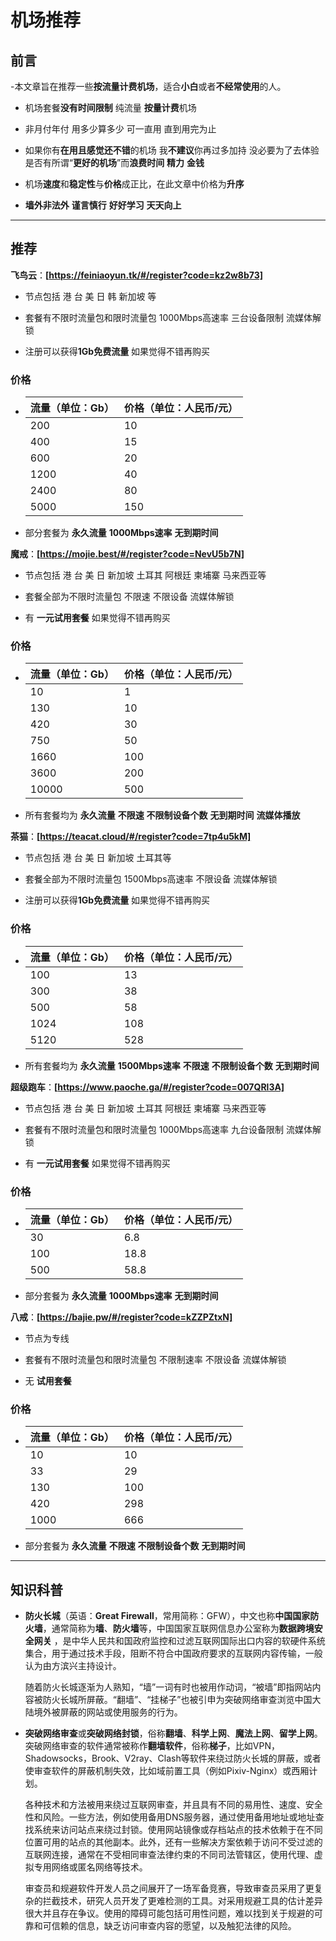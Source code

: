 # 机场推荐

## 前言
-本文章旨在推荐一些**按流量计费机场**，适合**小白**或者**不经常使用**的人。

- 机场套餐**没有时间限制** 纯流量 **按量计费**机场 

- 非月付年付 用多少算多少 可一直用 直到用完为止

- 如果你有**在用且感觉还不错**的机场 我**不建议**你再过多加持 没必要为了去体验是否有所谓“**更好的机场**”而**浪费时间** **精力** **金钱**

- 机场**速度**和**稳定性**与**价格**成正比，在此文章中价格为**升序**

- **墙外非法外** **谨言慎行** **好好学习** **天天向上**

------

## 推荐






**飞鸟云**：**[https://feiniaoyun.tk/#/register?code=kz2w8b73]**

- 节点包括 港 台 美 日 韩 新加坡 等

- 套餐有不限时流量包和限时流量包 1000Mbps高速率 三台设备限制 流媒体解锁 

- 注册可以获得**1Gb免费流量** 如果觉得不错再购买


### 价格

- | 流量（单位：Gb） | 价格（单位：人民币/元） |
  | ---------------- | ---------------------- |
  | 200              | 10                     |
  | 400              | 15                     |
  | 600              | 20                     |
  | 1200             | 40                     |
  | 2400             | 80                     |
  | 5000             | 150                    |

- 部分套餐为 **永久流量** **1000Mbps速率**  **无到期时间**



**魔戒**：**[https://mojie.best/#/register?code=NevU5b7N]**

- 节点包括 港 台 美 日 新加坡 土耳其 阿根廷 柬埔寨 马来西亚等

- 套餐全部为不限时流量包 不限速 不限设备 流媒体解锁

- 有 **一元试用套餐** 如果觉得不错再购买


### 价格

- | 流量（单位：Gb） | 价格（单位：人民币/元） |
  | ---------------- | ----------------------- |
  | 10               | 1                       |
  | 130              | 10                      |
  | 420              | 30                      |
  | 750              | 50                      |
  | 1660             | 100                     |
  | 3600             | 200                     |
  | 10000            | 500                     |
  
- 所有套餐均为 **永久流量** **不限速** **不限制设备个数** **无到期时间** **流媒体播放**



**茶猫**：**[https://teacat.cloud/#/register?code=7tp4u5kM]**

- 节点包括 港 台 美 日 新加坡 土耳其等

- 套餐全部为不限时流量包 1500Mbps高速率 不限设备 流媒体解锁

- 注册可以获得**1Gb免费流量** 如果觉得不错再购买


### 价格

- | 流量（单位：Gb） | 价格（单位：人民币/元） |
  | ---------------- | ----------------------- |
  | 100              | 13                      |
  | 300              | 38                      |
  | 500              | 58                      |
  | 1024             | 108                     |
  | 5120             | 528                     |

- 所有套餐均为 **永久流量** **1500Mbps速率** **不限速** **不限制设备个数** **无到期时间**



**超级跑车**：**[https://www.paoche.ga/#/register?code=007QRl3A]**

- 节点包括 港 台 美 日 新加坡 土耳其 阿根廷 柬埔寨 马来西亚等

- 套餐有不限时流量包和限时流量包 1000Mbps高速率 九台设备限制 流媒体解锁 

- 有 **一元试用套餐** 如果觉得不错再购买


### 价格

- | 流量（单位：Gb） | 价格（单位：人民币/元） |
  | ---------------- | ---------------------- |
  | 30               | 6.8                    |
  | 100              | 18.8                   |
  | 500              | 58.8                   |
  
- 部分套餐为 **永久流量** **1000Mbps速率** **无到期时间**


**八戒**：**[https://bajie.pw/#/register?code=kZZPZtxN]**

- 节点为专线

- 套餐有不限时流量包和限时流量包 不限制速率 不限设备 流媒体解锁 

- 无 **试用套餐** 



### 价格

- | 流量（单位：Gb） | 价格（单位：人民币/元） |
  | ---------------- | ---------------------- |
  | 10               | 10                     |
  | 33               | 29                     |
  | 130              | 100                    |
  | 420              | 298                    |
  | 1000             | 666                    |


- 部分套餐为 **永久流量** **不限速** **不限制设备个数** **无到期时间**
------

## 知识科普

- **防火长城**（英语：**Great Firewall**，常用简称：GFW），中文也称**中国国家防火墙**，通常简称为**墙**、**防火墙**等，中国国家互联网信息办公室称为**数据跨境安全网关** ，是中华人民共和国政府监控和过滤互联网国际出口内容的软硬件系统集合，用于通过技术手段，阻断不符合中国政府要求的互联网内容传输，一般认为由方滨兴主持设计。

  随着防火长城逐渐为人熟知，“墙”一词有时也被用作动词，“被墙”即指网站内容被防火长城所屏蔽。“翻墙”、“挂梯子”也被引申为突破网络审查浏览中国大陆境外被屏蔽的网站或使用服务的行为。

- **突破网络审查**或**突破网络封锁**，俗称**翻墙**、**科学上网**、**魔法上网**、**留学上网**。突破网络审查的软件通常被称作**翻墙软件**，俗称**梯子**，比如VPN，Shadowsocks，Brook、V2ray、Clash等软件来绕过防火长城的屏蔽，或者使审查软件的屏蔽机制失效，比如域前置工具（例如Pixiv-Nginx）或西厢计划。

  各种技术和方法被用来绕过互联网审查，并且具有不同的易用性、速度、安全性和风险。一些方法，例如使用备用DNS服务器，通过使用备用地址或地址查找系统来访问站点来绕过封锁。使用网站镜像或存档站点的技术依赖于在不同位置可用的站点的其他副本。此外，还有一些解决方案依赖于访问不受过滤的互联网连接，通常在不受相同审查法律约束的不同司法管辖区，使用代理、虚拟专用网络或匿名网络等技术。

  审查员和规避软件开发人员之间展开了一场军备竞赛，导致审查员采用了更复杂的拦截技术，研究人员开发了更难检测的工具。对采用规避工具的估计差异很大并且存在争议。使用的障碍可能包括可用性问题，难以找到关于规避的可靠和可信赖的信息，缺乏访问审查内容的愿望，以及触犯法律的风险。
